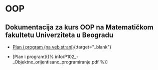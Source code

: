 # OOP

## Dokumentacija za kurs OOP na Matematičkom fakultetu Univerziteta u Beogradu


- [Plan i program (na veb strani)](http://www.math.rs/files/P102_-_Objektno_orijentisano_programiranje.pdf){:target="_blank"}

- [Plan i program]({% info/P102_-_Objektno_orijentisano_programiranje.pdf %})

